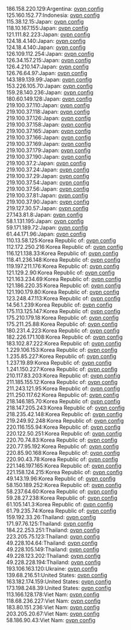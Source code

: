 186.158.220.129:Argentina: [ovpn config](vpn/186_158_220_129.ovpn)  
125.160.152.77:Indonesia: [ovpn config](vpn/125_160_152_77.ovpn)  
115.38.12.15:Japan: [ovpn config](vpn/115_38_12_15.ovpn)  
118.10.167.155:Japan: [ovpn config](vpn/118_10_167_155.ovpn)  
121.111.82.223:Japan: [ovpn config](vpn/121_111_82_223.ovpn)  
124.18.4.140:Japan: [ovpn config](vpn/124_18_4_140.ovpn)  
124.18.4.140:Japan: [ovpn config](vpn/124_18_4_140.ovpn)  
126.109.112.254:Japan: [ovpn config](vpn/126_109_112_254.ovpn)  
126.34.157.215:Japan: [ovpn config](vpn/126_34_157_215.ovpn)  
126.4.210.147:Japan: [ovpn config](vpn/126_4_210_147.ovpn)  
126.76.64.97:Japan: [ovpn config](vpn/126_76_64_97.ovpn)  
143.189.139.99:Japan: [ovpn config](vpn/143_189_139_99.ovpn)  
153.226.105.70:Japan: [ovpn config](vpn/153_226_105_70.ovpn)  
159.28.140.236:Japan: [ovpn config](vpn/159_28_140_236.ovpn)  
180.60.149.128:Japan: [ovpn config](vpn/180_60_149_128.ovpn)  
219.100.37.110:Japan: [ovpn config](vpn/219_100_37_110.ovpn)  
219.100.37.118:Japan: [ovpn config](vpn/219_100_37_118.ovpn)  
219.100.37.126:Japan: [ovpn config](vpn/219_100_37_126.ovpn)  
219.100.37.158:Japan: [ovpn config](vpn/219_100_37_158.ovpn)  
219.100.37.165:Japan: [ovpn config](vpn/219_100_37_165.ovpn)  
219.100.37.166:Japan: [ovpn config](vpn/219_100_37_166.ovpn)  
219.100.37.169:Japan: [ovpn config](vpn/219_100_37_169.ovpn)  
219.100.37.179:Japan: [ovpn config](vpn/219_100_37_179.ovpn)  
219.100.37.190:Japan: [ovpn config](vpn/219_100_37_190.ovpn)  
219.100.37.2:Japan: [ovpn config](vpn/219_100_37_2.ovpn)  
219.100.37.24:Japan: [ovpn config](vpn/219_100_37_24.ovpn)  
219.100.37.29:Japan: [ovpn config](vpn/219_100_37_29.ovpn)  
219.100.37.54:Japan: [ovpn config](vpn/219_100_37_54.ovpn)  
219.100.37.56:Japan: [ovpn config](vpn/219_100_37_56.ovpn)  
219.100.37.81:Japan: [ovpn config](vpn/219_100_37_81.ovpn)  
219.100.37.90:Japan: [ovpn config](vpn/219_100_37_90.ovpn)  
219.127.30.57:Japan: [ovpn config](vpn/219_127_30_57.ovpn)  
27.143.81.8:Japan: [ovpn config](vpn/27_143_81_8.ovpn)  
58.1.131.195:Japan: [ovpn config](vpn/58_1_131_195.ovpn)  
59.171.189.72:Japan: [ovpn config](vpn/59_171_189_72.ovpn)  
61.44.171.96:Japan: [ovpn config](vpn/61_44_171_96.ovpn)  
110.13.58.125:Korea Republic of: [ovpn config](vpn/110_13_58_125.ovpn)  
112.172.250.216:Korea Republic of: [ovpn config](vpn/112_172_250_216.ovpn)  
116.121.138.33:Korea Republic of: [ovpn config](vpn/116_121_138_33.ovpn)  
118.41.236.148:Korea Republic of: [ovpn config](vpn/118_41_236_148.ovpn)  
119.197.211.176:Korea Republic of: [ovpn config](vpn/119_197_211_176.ovpn)  
121.129.2.90:Korea Republic of: [ovpn config](vpn/121_129_2_90.ovpn)  
121.163.234.69:Korea Republic of: [ovpn config](vpn/121_163_234_69.ovpn)  
121.186.220.35:Korea Republic of: [ovpn config](vpn/121_186_220_35.ovpn)  
121.190.179.80:Korea Republic of: [ovpn config](vpn/121_190_179_80.ovpn)  
123.248.47.113:Korea Republic of: [ovpn config](vpn/123_248_47_113.ovpn)  
14.56.1.239:Korea Republic of: [ovpn config](vpn/14_56_1_239.ovpn)  
175.113.125.147:Korea Republic of: [ovpn config](vpn/175_113_125_147.ovpn)  
175.210.179.18:Korea Republic of: [ovpn config](vpn/175_210_179_18.ovpn)  
175.211.25.88:Korea Republic of: [ovpn config](vpn/175_211_25_88.ovpn)  
180.231.4.223:Korea Republic of: [ovpn config](vpn/180_231_4_223.ovpn)  
182.226.171.108:Korea Republic of: [ovpn config](vpn/182_226_171_108.ovpn)  
183.102.87.222:Korea Republic of: [ovpn config](vpn/183_102_87_222.ovpn)  
1.229.106.153:Korea Republic of: [ovpn config](vpn/1_229_106_153.ovpn)  
1.235.85.227:Korea Republic of: [ovpn config](vpn/1_235_85_227.ovpn)  
1.237.19.89:Korea Republic of: [ovpn config](vpn/1_237_19_89.ovpn)  
1.241.150.227:Korea Republic of: [ovpn config](vpn/1_241_150_227.ovpn)  
210.117.83.203:Korea Republic of: [ovpn config](vpn/210_117_83_203.ovpn)  
211.185.155.12:Korea Republic of: [ovpn config](vpn/211_185_155_12.ovpn)  
211.243.121.95:Korea Republic of: [ovpn config](vpn/211_243_121_95.ovpn)  
211.250.117.62:Korea Republic of: [ovpn config](vpn/211_250_117_62.ovpn)  
218.146.185.70:Korea Republic of: [ovpn config](vpn/218_146_185_70.ovpn)  
218.147.205.243:Korea Republic of: [ovpn config](vpn/218_147_205_243.ovpn)  
218.235.42.148:Korea Republic of: [ovpn config](vpn/218_235_42_148.ovpn)  
219.249.92.248:Korea Republic of: [ovpn config](vpn/219_249_92_248.ovpn)  
220.116.155.94:Korea Republic of: [ovpn config](vpn/220_116_155_94.ovpn)  
220.122.50.251:Korea Republic of: [ovpn config](vpn/220_122_50_251.ovpn)  
220.70.74.83:Korea Republic of: [ovpn config](vpn/220_70_74_83.ovpn)  
220.77.95.192:Korea Republic of: [ovpn config](vpn/220_77_95_192.ovpn)  
220.85.90.168:Korea Republic of: [ovpn config](vpn/220_85_90_168.ovpn)  
220.90.43.78:Korea Republic of: [ovpn config](vpn/220_90_43_78.ovpn)  
221.146.197.165:Korea Republic of: [ovpn config](vpn/221_146_197_165.ovpn)  
221.158.124.215:Korea Republic of: [ovpn config](vpn/221_158_124_215.ovpn)  
49.143.19.96:Korea Republic of: [ovpn config](vpn/49_143_19_96.ovpn)  
58.150.189.252:Korea Republic of: [ovpn config](vpn/58_150_189_252.ovpn)  
58.237.64.60:Korea Republic of: [ovpn config](vpn/58_237_64_60.ovpn)  
59.28.27.238:Korea Republic of: [ovpn config](vpn/59_28_27_238.ovpn)  
61.105.141.3:Korea Republic of: [ovpn config](vpn/61_105_141_3.ovpn)  
61.79.235.74:Korea Republic of: [ovpn config](vpn/61_79_235_74.ovpn)  
159.192.33.26:Thailand: [ovpn config](vpn/159_192_33_26.ovpn)  
171.97.76.125:Thailand: [ovpn config](vpn/171_97_76_125.ovpn)  
184.22.253.251:Thailand: [ovpn config](vpn/184_22_253_251.ovpn)  
223.205.75.123:Thailand: [ovpn config](vpn/223_205_75_123.ovpn)  
49.228.104.64:Thailand: [ovpn config](vpn/49_228_104_64.ovpn)  
49.228.105.149:Thailand: [ovpn config](vpn/49_228_105_149.ovpn)  
49.228.123.202:Thailand: [ovpn config](vpn/49_228_123_202.ovpn)  
49.228.228.194:Thailand: [ovpn config](vpn/49_228_228_194.ovpn)  
193.106.163.120:Ukraine: [ovpn config](vpn/193_106_163_120.ovpn)  
139.68.216.51:United States: [ovpn config](vpn/139_68_216_51.ovpn)  
163.182.174.159:United States: [ovpn config](vpn/163_182_174_159.ovpn)  
173.198.248.39:United States: [ovpn config](vpn/173_198_248_39.ovpn)  
113.166.128.178:Viet Nam: [ovpn config](vpn/113_166_128_178.ovpn)  
118.68.236.227:Viet Nam: [ovpn config](vpn/118_68_236_227.ovpn)  
183.80.151.236:Viet Nam: [ovpn config](vpn/183_80_151_236.ovpn)  
203.205.20.67:Viet Nam: [ovpn config](vpn/203_205_20_67.ovpn)  
58.186.90.43:Viet Nam: [ovpn config](vpn/58_186_90_43.ovpn)  
